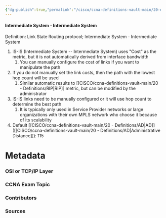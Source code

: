 ```yaml
---
{"dg-publish":true,"permalink":"/cisco/ccna-definitions-vault-main/20-definitions/is-is/","tags":["defs_ccna"]}
---
```


#### Intermediate System - Intermediate System
Definition: Link State Routing protocol; Intermediate System - Intermediate System
1. IS-IS (Intermediate System -- Intermediate System) uses "Cost" as the metric, but it is not automatically derived from interface bandwidth
	1. You can manually configure the cost of links if you want to manipulate the path
2. If you do not manually set the link costs, then the path with the lowest hop count will be used
	1. Similar automatic results to [[CISCO/ccna-definitions-vault-main/20 - Definitions/RIP\|RIP]] metric, but can be modified by the administrator
3. IS-IS links need to be manually configured or it will use hop count to determine the best path
	1. It is typically only used in Service Provider networks or large organizations with their own MPLS network who choose it because of its scalability
4. Default [[CISCO/ccna-definitions-vault-main/20 - Definitions/AD\|AD]] ([[CISCO/ccna-definitions-vault-main/20 - Definitions/AD\|Administrative Distance]]): 115

# Metadata
### OSI or TCP/IP Layer

### CCNA Exam Topic

### Contributors

### Sources
